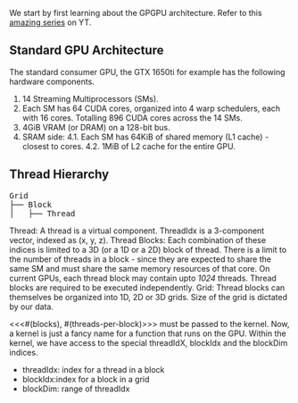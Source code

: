 We start by first learning about the GPGPU architecture. Refer to this [amazing series](https://www.youtube.com/watch?v=1Goq8Yc3dfo) on YT.

## Standard GPU Architecture
The standard consumer GPU, the GTX 1650ti for example has the following hardware components.
1. 14 Streaming Multiprocessors (SMs).
2. Each SM has 64 CUDA cores, organized into 4 warp schedulers, each with 16 cores. Totalling 896 CUDA cores across the 14 SMs.
3. 4GiB VRAM (or DRAM) on a 128-bit bus. 
4. SRAM side:
4.1. Each SM has 64KiB of shared memory (L1 cache) - closest to cores.
4.2. 1MiB of L2 cache for the entire GPU.

## Thread Hierarchy
<pre>
Grid
├── Block
│   ├── Thread
</pre>

Thread: A thread is a virtual component. ThreadIdx is a 3-component vector, indexed as (x, y, z). 
Thread Blocks: Each combination of these indices is limited to a 3D (or a 1D or a 2D) block of thread. There is a limit to the number of threads in a block - since they are expected to share the same SM and must share the same memory resources of that core. On current GPUs, each thread block may contain upto *1024* threads. Thread blocks are required to be executed independently.
Grid: Thread blocks can themselves be organized into 1D, 2D or 3D grids. Size of the grid is dictated by our data. 

<<<#(blocks), #(threads-per-block)>>> must be passed to the kernel. Now, a kernel is just a fancy name for a function that runs on the GPU. Within the kernel, we have access to the special threadIdX, blockIdx and the blockDim indices.
- threadIdx: index for a thread in a block
- blockIdx:index for a block in a grid
- blockDim: range of threadIdx